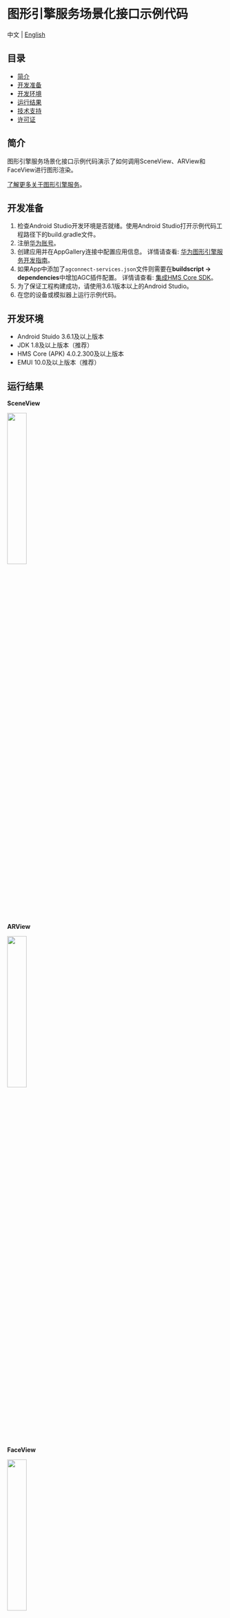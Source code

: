 # 图形引擎服务场景化接口示例代码
中文 | [English](README.md)
## 目录

* [简介](#简介)
* [开发准备](#开发准备)
* [开发环境](#开发环境)
* [运行结果](#运行结果)
* [技术支持](#技术支持)
* [许可证](#许可证)

## 简介

图形引擎服务场景化接口示例代码演示了如何调用SceneView、ARView和FaceView进行图形渲染。

[了解更多关于图形引擎服务](https://developer.huawei.com/consumer/cn/hms/huawei-scenekit)。

## 开发准备

   1. 检查Android Studio开发环境是否就绪。使用Android Studio打开示例代码工程路径下的build.gradle文件。
   2. 注册[华为账号](https://developer.huawei.com/consumer)。
   3. 创建应用并在AppGallery连接中配置应用信息。
      详情请查看: [华为图形引擎服务开发指南](https://developer.huawei.com/consumer/cn/doc/development/graphics-Guides/dev-process-0000001064186384)。
   4. 如果App中添加了`agconnect-services.json`文件则需要在**buildscript -> dependencies**中增加AGC插件配置。
    详情请查看: [集成HMS Core SDK](https://developer.huawei.com/consumer/cn/doc/development/graphics-Guides/integrating-sdk-0000001063754635)。
   6. 为了保证工程构建成功，请使用3.6.1版本以上的Android Studio。
   7. 在您的设备或模拟器上运行示例代码。

## 开发环境

* Android Stuido 3.6.1及以上版本
* JDK 1.8及以上版本（推荐）
* HMS Core (APK) 4.0.2.300及以上版本
* EMUI 10.0及以上版本（推荐）

## 运行结果

**SceneView**

<img src="SceneKitDemo/SceneView.gif" width = 30% height = 30%> 

**ARView**

<img src="SceneKitDemo/ARView.gif" width = 30% height = 30%>

**FaceView**

<img src="SceneKitDemo/FaceView.gif" width = 30% height = 30%>

## 技术支持
如果您对HMS Core还处于评估阶段，可在[Reddit社区](https://www.reddit.com/r/HuaweiDevelopers/)获取关于HMS Core的最新讯息，并与其他开发者交流见解。

如果您对使用HMS示例代码有疑问，请尝试：
- 开发过程遇到问题上[Stack Overflow](https://stackoverflow.com/questions/tagged/huawei-mobile-services?tab=Votes)，在`huawei-mobile-services`标签下提问，有华为研发专家在线一对一解决您的问题。
- 到[华为开发者论坛](https://developer.huawei.com/consumer/cn/forum/blockdisplay?fid=18) HMS Core板块与其他开发者进行交流。

如果您在尝试示例代码中遇到问题，请向仓库提交[issue](https://github.com/HMS-Core/hms-scene-demo/issues)，也欢迎您提交[Pull Request](https://github.com/HMS-Core/hms-scene-demo/pulls)。

## 许可证

图形引擎服务示例代码采用的许可证为[Apache License, version 2.0](http://www.apache.org/licenses/LICENSE-2.0)。

3D模型素材'Mjolnir'（未修改），原作者为Star Conflict，采用的许可证为[Creative Commons Attribution license](https://creativecommons.org/licenses/by/4.0/legalcode)。

了解更多关于[Mjolnir](https://sketchfab.com/3d-models/mjolnir-c8e9020d658649238ee3cfc1c1d64a68)。

3D模型素材'Robo_OBJ_pose4'（未修改），原作者为Artem Shupa-Dubrova，采用的许可证为[Creative Commons Attribution-NoDerivatives 4.0 International license](https://creativecommons.org/licenses/by-nd/4.0/legalcode).

了解更多关于[Robo_OBJ_pose4](https://sketchfab.com/3d-models/robo-obj-pose4-uaeYu2fwakD1e1bWp5Cxu3XAqrt).

